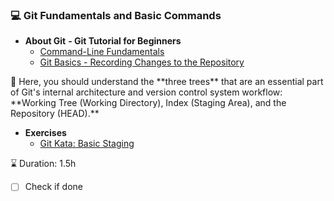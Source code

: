 ### 💻 **Git Fundamentals and Basic Commands**

- **About Git** ****- Git Tutorial for Beginners****
    - [Command-Line Fundamentals](https://www.youtube.com/watch?v=HVsySz-h9r4)
    - [Git Basics - Recording Changes to the Repository](https://git-scm.com/book/en/v2/Git-Basics-Recording-Changes-to-the-Repository)

<aside>
🌟 Here, you should understand the **three trees** that are an essential part of Git's internal architecture and version control system workflow: **Working Tree (Working Directory), Index (Staging Area), and the Repository (HEAD).**

</aside>

- **Exercises**
    - [Git Kata: Basic Staging](https://github.com/eficode-academy/git-katas/tree/master/basic-staging)

 ⌛️ Duration: 1.5h

- [ ]  Check if done
